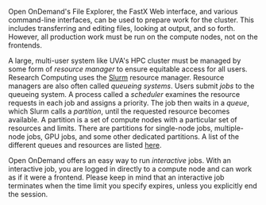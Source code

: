 Open OnDemand's File Explorer, the FastX Web interface, and various command-line interfaces, can be used to prepare work for the cluster. This includes transferring and editing files, looking at output, and so forth. However, all production work must be run on the compute nodes, not on the frontends.

A large, multi-user system like UVA's HPC cluster must be managed by some form of _resource manager_ to ensure equitable access for all users.  Research Computing uses the [Slurm](https://slurm.schedmd.com/) resource manager.  Resource managers are also often called _queueing systems_.  Users submit _jobs_ to the queueing system. A process called a _scheduler_ examines the resource requests in each job and assigns a priority. The job then waits in a _queue_, which Slurm calls a _partition_, until the requested resource becomes available.  A partition is a set of compute nodes with a particular set of resources and limits. There are partitions for single-node jobs, multiple-node jobs, GPU jobs, and some other dedicated partitions. A list of the different queues and resources are listed [here](https://www.rc.virginia.edu/userinfo/hpc/#job-queues).

Open OnDemand offers an easy way to run _interactive_ jobs.  With an interactive job, you are logged in directly to a compute node and can work as if it were a frontend.  Please keep in mind that an interactive job terminates when the time limit you specify expires, unless you explicitly end the session.
